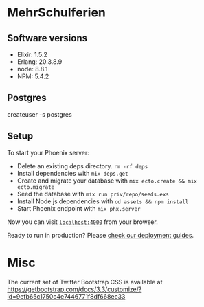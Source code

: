 # MehrSchulferien

## Software versions

- Elixir: 1.5.2
- Erlang: 20.3.8.9
- node: 8.8.1
- NPM: 5.4.2

## Postgres

createuser -s postgres

## Setup

To start your Phoenix server:

  * Delete an existing deps directory. `rm -rf deps`
  * Install dependencies with `mix deps.get`
  * Create and migrate your database with `mix ecto.create && mix ecto.migrate`
  * Seed the database with `mix run priv/repo/seeds.exs`
  * Install Node.js dependencies with `cd assets && npm install`
  * Start Phoenix endpoint with `mix phx.server`

Now you can visit [`localhost:4000`](http://localhost:4000) from your browser.

Ready to run in production? Please [check our deployment guides](http://www.phoenixframework.org/docs/deployment).

# Misc

The current set of Twitter Bootstrap CSS is available at
https://getbootstrap.com/docs/3.3/customize/?id=9efb65c1750c4e7446771f8df668ec33
